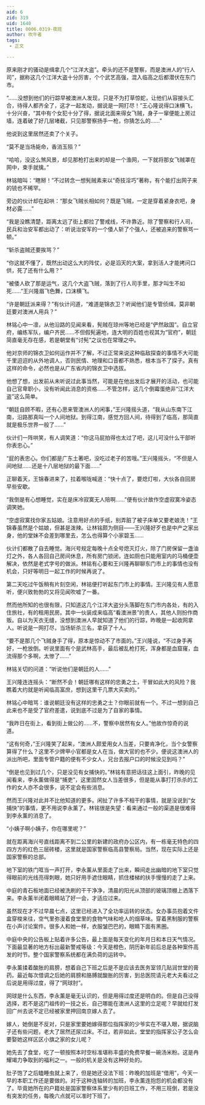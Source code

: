 ```yaml
---
aid: 6
zid: 319
uid: 1640
title: 0006.0319-夜班
author: 吹牛者
tags: 
 - 正文

---
```




  原来刚才的骚动是缉拿几个“江洋大盗”。牵头的还不是警察，而是澳洲人的“行人司”，据称这几个江洋大盗十分厉害，个个武艺高强，混入临高之后都潜伏在东门市。

  “……没想到他们的行踪早被澳洲人发现，只是不为打草惊蛇，让他们从容接头汇合，待得人都齐全了，这才一起发动，据说是一网打尽！”王心隆说得口沫横飞，十分兴奋，“其中有个女犯十分了得，据说北面来得女飞贼，身子一窜便能上房过墙，连着破了好几层堵截，只见那警察扬手一枪，你猜怎么的……”

  他说到这里居然还卖了个关子。

  “莫不是当场毙命，香消玉殒？”

  “哈哈，没这么煞风景，却见那枪打出来的却是一个渔网，一下就将那女飞贼罩在网中，束手就擒。”

  林铭暗叫：“瞎掰！”不过转念一想髡贼素来以“奇技淫巧”著称，有个能打出网子来的铳也不稀罕。

  旁边的伙计却在起哄：“那女飞贼长相如何？既是飞贼，一定是穿着紧身衣吧，身材必露……”

  “我是没瞧清楚，距离太远了街上都拉了警戒线，不许靠近。除了警察和行人司，民兵和治安军都出动了：听说治安军的一个倭人斩了个强人，还被追来的警察骂一顿。”

  “斩杀盗贼还要挨骂？”

  “你这就不懂了，既然出动这么大的阵仗，必是滔天的大案，拿到活人才能拷问口供，死了还有什么用？”

  “被倭人砍了那是运气，这几个大盗飞贼，落到了行人司手里，那才叫生不如死……”王兴隆眉飞色舞，口沫横飞。

  “许是朝廷派来得？”有伙计问道，“难道是锦衣卫？听闻他们是专管侦缉，莫非朝廷要对澳洲人用兵？”

  林铭心中一凛，从他沿路的见闻来看，髡贼在琼州等地已经是“俨然敌国”。自立官府，编练军队，编户齐民……不但假髡遍地，连大明的百姓也视其为“官府”，朝廷简直毫无存在感，若是朝堂有“讨髡”之议也在常理之中。

  他对京师的锦衣卫如何运作并不了解，不过正常来说这种临敌探查的事情不大可能千里迢迢的从外地调人，否则民情、地理和口音都不熟悉，根本当不了探子。真有这样的命令，必然也是从广东省内的锦衣卫中选拔。

  他想了想，出发前从未听说过此事当然，可能是在他出发后才展开的活动，也可能自己官卑职小，没有听闻此消息的资格……不管怎样，这几个倒霉蛋绝非“江洋大盗”这么简单。

  “朝廷自顾不暇，还有心思来管澳洲人的闲事，”王兴隆摇头道，“我从山东南下江南，沿路那真叫一个人间地狱。到得江南，感觉方回人间，待得到了临高，那简直就是极乐世界一般了……”

  伙计们一阵哄笑，有人调笑道：“你这马屁拍得也太过了吧，这儿可没什么干部听你表忠心。”

  “屁的表忠心。你们都是广东土著吧，没吃过老子的苦哦。”王兴隆摇头，“不但是人间地狱……还是十八层地狱的最下面……”

  正聊着天，王锦春进来了，拉着喉咙喊道：“快十点了，要熄灯啦，大伙各自回房早些安歇。

  “我倒是有心想睡觉，实在是床冷寂寞无人陪啊……”便有伙计故作空虚寂寞冷姿态调笑她。

  “空虚寂寞找你家五姑娘。注意用好点的手纸，别弄脏了被子床单又要老娘洗！”王锦春虽然是个姑娘，但甚是泼辣。让林铭颇为侧目——王兴隆好歹也是中产之家出身，他的堂妹不会差到哪里去，怎么也得算个小家碧玉……

  伙计们都散了自去睡觉。海兴号规定每晚十点全号熄灭灯火，除了门房保留一盏油灯之外，各人各回自己房间休息，所有房门锁闭，连如厕也只能用室内的马桶便壶解决，依然是老式字号的做派。林铭有心要和王兴隆再聊聊东门市上的事情也没有机会，只好等明日一起工作的时候再说了。

  第二天吃过午饭稍有片刻空闲，林铭便打听起东门市上的事情。王兴隆见有人愿意听，便兴致勃勃的又将见闻吹嘘了一番。

  然而他所知的也很有限，只知道这几个江洋大盗分头落脚在东门市内各处，有的入住旅社，有的租用民房。其中一伙装成来临高“看澳洲景”的贵人，其他人则扮作商贩。自以为天衣无缝，没想到澳洲人早就知道了他们的行踪，昨晚是一起收网拿人。听说是一网打尽，当场斩杀三名，拿获了十人。

  “要不是那几个飞贼身手了得，原本是惊动不了市面的。”王兴隆说，“不过身手再好，一枪放倒。听说里面有个是武林高手，最后被乱枪打死，浑身都是血窟窿，血流得那个多啊，太惨了……”

  林铭关切的问道：“听说他们是朝廷的人……”

  王兴隆连连摇头：“断然不会！朝廷哪有这样的忠勇之士，干冒如此大的风险？我瞧着大约就是听闻临高富庶，想到这里干几票大买卖的。”

  林铭心中暗骂：谁说朝廷没有这样的忠勇之士？你眼前就有一个。不过一想到自己此来也不是受了官府差遣，说到底不过是为了自家的事情。

  “我昨日在街上，看到街上做公的……不，警察中居然有女人。”他故作惊奇的说道。

  “这有何奇，”王兴隆笑了起来，“澳洲人颇爱用女人当差，只要肯净化，当个女警察算得了什么？这里不少牌甲小官都是女人在当，做大官的也不少。便说这澳洲人的派出所吧，里面专管户籍的便有不少女人，兄台去报户口的时候没见到吗？”

  “倒是也见到过几个，只是没见有女捕快的。”林铭有意把话往这上面引，昨晚的见闻看来，李永薰做得是“捕吏”，这里固然女人当差很多，但是能从事打打杀杀的工作的女人亦不会很多，说不定会有些消息。

  然而王兴隆对此并不比他知道的更多。闲扯了许多不相干的事情，就是没说到“女捕快”的事情，更不用说李永薰了。林铭很是失望：看来通过一般的渠道是很难得到李永薰的消息了。

  “小姨子啊小姨子，你在哪里呢？”

  就在距离海兴号直线距离不到二公里的新建的政府办公区内，有一栋毫无特色的四四方方的红色三层砖楼，这里就是国家警察临高县警察局。当然，现在实际上还是国家警察的总部。

  地下室的铁门哐当一声打开，李永薰从里面走了出来，瞬间走出幽暗的地下室只觉得眼前的光线亮得刺眼，她只好用手遮住眼睛，抓住楼梯的扶手慢慢的走了上来。

  中庭的青石板地面已经被洗刷的干干净净，清晨的阳光从顶部的玻璃顶棚上洒落下来。李永薰半闭着眼睛站了好一会，才适应过来。

  虽然现在才不过早晨七点，这里已经进入了全功率运转的状态。女办事员抱着文件盒穿梭来往，空气里弥漫着食堂里的食物气味和呛人的烟草味。穿着黑制服的警察在小声讨论案件。很多人和她一样，衣服皱巴巴的，眼睛下面有黑圈。

  中庭中央的公告板上贴着许多公告，最上面是每天变化的年月日和本日天气情况。下面最显著的地方标出最新警戒等级：今天是橙色，阴历新年前后总是各种案件高发的时节。整个国家警察系统都在满负荷的运转中。

  李永薰揉着酸胀的肩膀，想着自己下班之后是不是应该去医务室领几贴润世堂的膏药。最近每次借调之后她的肩膀和胳膊就酸胀的厉害，到总医院请元老大夫看过之后说是用得过度，得了“网球肘”。

  网球是什么东西，李永薰是毫无认识的，但是用得过度还是明白的。但是自己没得选择，若不是这门祖传的一技之长，自己哪能在澳洲人这里的立足呢？早就给打发回广州去说不定已经被家里押回南京嫁人去了。

  嫁人，她倒是不反对，只是家里要她嫁得那位指挥家的少爷实在不堪入眼，据说脑子还有些问题，老大了居然还尿过床。不过，若非如此，堂堂的指挥家公子怎么会要娶她这样区区小旗之家的女儿呢？

  她先去了食堂，吃了一顿按照本时空标准堪称丰盛的免费早餐一碗汤米粉。这是冉耀竭力争取到的福利之一。一般的机关是没有这种好处的。

  肚子饱了之后瞌睡虫就上来了，但是她还没法下班：昨晚的加班是“借用”，今天一早的本职工作还是要做的。对于这种连轴转的加班，李永薰连抱怨的机会都没有了。毕竟她所在的户籍处是国家警察体系里少有的日班工作，不用三班倒，若是没有突发的任务，每晚六点就可以准时下班了。


